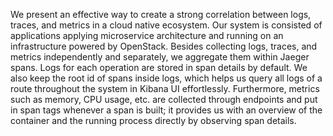We present an effective way to create a strong correlation between logs, traces, and metrics in a cloud native ecosystem. Our system is consisted of applications applying microservice architecture and running on an infrastructure powered by OpenStack. Besides collecting logs, traces, and metrics independently and separately, we aggregate them within Jaeger spans. Logs for each operation are stored in span details by default. We also keep the root id of spans inside logs, which helps us query all logs of a route throughout the system in Kibana UI effortlessly. Furthermore, metrics such as memory, CPU usage, etc. are collected through endpoints and put in span tags whenever a span is built; it provides us with an overview of the container and the running process directly by observing span details.
